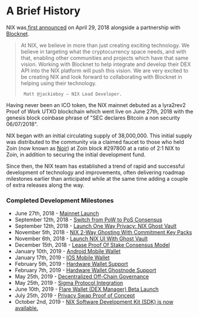 # A Brief History

NIX was[ first announced](https://medium.com/@nixplatform/nix-blocknet-a-partnership-for-the-cross-chain-era-61e50adc2918) on April 29, 2018 alongside a partnership with[ Blocknet](https://blocknet.co/).

> At NIX, we believe in more than just creating exciting technology. We believe in targeting what the cryptocurrency space needs, and with that, enabling other communities and projects which have that same vision. Working with Blocknet to help integrate and develop their DEX API into the NIX platform will push this vision. We are very excited to be creating NIX and look forward to collaborating with Blocknet in helping using their technology.
>
>      Matt @jackieboy — NIX Lead Developer.

Having never been an ICO token, the NIX mainnet debuted as a lyra2rev2 Proof of Work UTXO blockchain which went live on June 27th, 2018 with the genesis block coinbase phrase of "SEC declares Bitcoin a non security 06/07/2018".

NIX began with an initial circulating supply of 38,000,000. This initial supply was distributed to the community via a claimed faucet to those who held Zoin \(now known as [Noir](https://noirofficial.org/)\) at Zoin block \#297800 at a ratio of 2:1 NIX to Zoin, in addition to securing the initial development fund.

Since then, the NIX team has established a trend of rapid and successful development of technology and improvements, often delivering roadmap milestones earlier than anticipated while at the same time adding a couple of extra releases along the way.

### Completed Development Milestones

* June 27th, 2018 - [Mainnet Launch](https://twitter.com/NIXplatform/status/1011935872244224000)
* September 12th, 2018 - [Switch from PoW to PoS Consensus](https://medium.com/@nixplatform/ghost-vault-and-proof-of-stake-are-live-1895ebd98b4)
* September 12th, 2018 - [Launch One Way Privacy: NIX Ghost Vault](https://medium.com/@nixplatform/ghost-vault-and-proof-of-stake-are-live-1895ebd98b4)
* November 5th, 2018 - [NIX 2-Way Ghosting With Commitment Key Packs](https://nixplatform.io/wp-content/uploads/2018/10/Commitment_Key_Packs_v1-0-1.pdf)
* November 6th, 2018 - [Launch NIX UI With Ghost Vault](https://twitter.com/NIXplatform/status/1059822358532448257)
* December 15th, 2018 - [Lease Proof Of Stake Consensus Model](https://medium.com/@nixplatform/nixs-leasing-proof-of-stake-consensus-837fe083de4f)
* January 10th, 2019 - [Android Mobile Wallet](https://medium.com/@nixplatform/nix-mobile-wallets-6a9448bed16)
* January 17th, 2019 - [IOS Mobile Wallet](https://medium.com/@nixplatform/nix-mobile-wallets-6a9448bed16)
* February 5th, 2019 - [Hardware Wallet Support](https://medium.com/@nixplatform/nix-is-now-supported-on-ledger-31ea60a3777f)
* February 7th, 2019 - [Hardware Wallet Ghostnode Support](https://medium.com/@nixplatform/how-to-set-up-your-nix-ghostnode-with-ledger-trezor-113f0cfb5871)
* May 25th, 2019 - [Decentralized Off-Chain Governance](https://medium.com/@nixplatform/nix-platform-off-chain-governance-bf4bfe474f6)
* May 25th, 2019 - [Sigma Protocol Integration](https://medium.com/@nixplatform/nix-privacy-reinforced-sigma-activated-successfully-7ecaecca14a0)
* June 10th, 2019 - [Flare Wallet \(DEX Manager\) Beta Launch](https://medium.com/@flarewallet.io/flare-desktop-wallets-now-available-1f9612ce6ead)
* July 25th, 2019 - [Privacy Swap Proof of Concept](https://medium.com/@nixplatform/nix-platform-privacy-swap-proof-of-concept-210089edeea1)
* October 2nd, 2019 - [NIX Software Development Kit \(SDK\) is now available.](https://medium.com/@nixplatform/nix-software-development-kit-sdk-is-now-avaible-a52fe8051948)

